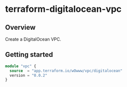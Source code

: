 # terraform-digitalocean-vpc

## Overview

Create a DigitalOcean VPC.

## Getting started

```terraform
module "vpc" {
  source  = "app.terraform.io/wOwww/vpc/digitalocean"
  version = "0.0.2"
}
```

